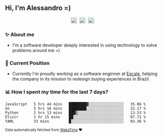 ## Hi, I'm Alessandro =)

<p align="center">
  <a href="https://www.linkedin.com/in/alessandro-costa-dev/"><img src="https://img.shields.io/badge/-alessandro--costa--dev-%233f7ec6?style=flat-square&logo=Linkedin&logoColor=white" height="20"/></a>&nbsp;&nbsp;<a href="https://medium.com/@alessandro_costa"><img src="https://img.shields.io/badge/-%40alessandro__costa-%20black?style=flat-square&logo=Medium" height="20"/></a>&nbsp;&nbsp;<a href="mailto:alessandro96fc@gmail.com"><img src="https://img.shields.io/badge/-alessandro96fc%40gmail.com-%23c14438?style=flat-square&logo=Gmail&logoColor=white" height="20"/></a>
</p>

### :sparkles: About me

- I'm a software developer deeply interested in using technology to solve problems around me =)

### :office: Current Position 

-  Currently I'm proudly working as a software enginner at [Escale](https://github.com/escaletech), helping the company in its mission to redesign buying experiences in Brazil.

### :bar_chart: How I spent my time for the last 7 days?

<!--START_SECTION:waka-->
```text
JavaScript   5 hrs 44 mins   ████████▓░░░░░░░░░░░░░░░░   35.06 % 
Go           5 hrs 16 mins   ████████░░░░░░░░░░░░░░░░░   32.17 % 
Python       2 hrs 13 mins   ███▒░░░░░░░░░░░░░░░░░░░░░   13.53 % 
Elixir       1 hr 15 mins    ██░░░░░░░░░░░░░░░░░░░░░░░   07.72 % 
YAML         33 mins         █░░░░░░░░░░░░░░░░░░░░░░░░   03.36 % 
```
<!--END_SECTION:waka-->

<sub>Data automatically fetched from [WakaTime](https://wakatime.com/) :heart:</sub>
